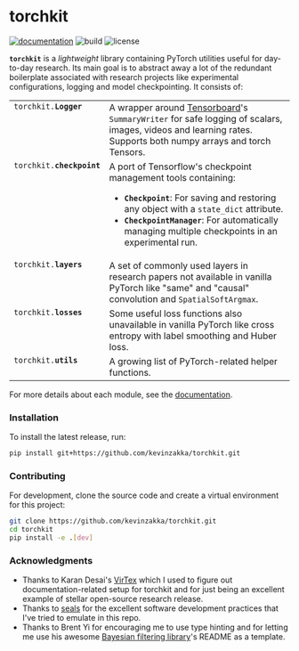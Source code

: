 # torchkit

[![documentation](https://github.com/kevinzakka/torchkit/workflows/docs/badge.svg)](https://kevinzakka.github.io/torchkit/)
![build](https://github.com/kevinzakka/torchkit/workflows/build/badge.svg)
![license](https://img.shields.io/github/license/kevinzakka/torchkit?color=blue)

**`torchkit`** is a *lightweight* library containing PyTorch utilities useful for day-to-day research. Its main goal is to abstract away a lot of the redundant boilerplate associated with research projects like experimental configurations, logging and model checkpointing. It consists of:

<table>
  <tbody valign="top">
    <tr>
      <td><code>torchkit.<strong>Logger</strong></code></td>
      <td>
        A wrapper around <a href="https://www.tensorflow.org/tensorboard">Tensorboard</a>'s <code>SummaryWriter</code> for safe
        logging of scalars, images, videos and learning rates. Supports both numpy arrays and torch Tensors.
      </td>
    </tr>
    <tr>
      <td><code>torchkit.<strong>checkpoint</strong></code></td>
      <td>
        A port of Tensorflow's checkpoint management tools containing:
        <ul>
            <li><code><strong>Checkpoint</strong></code>: For saving and restoring any object with a <code>state_dict</code> attribute.</li>
            <li><code><strong>CheckpointManager</strong></code>: For automatically managing multiple checkpoints in an experimental run.</li>
        </ul>
      </td>
    </tr>
    <tr>
      <td><code>torchkit.<strong>layers</strong></code></td>
      <td>
        A set of commonly used layers in research papers not available in vanilla PyTorch like "same" and "causal" convolution and <code>SpatialSoftArgmax</code>.
      </td>
    </tr>
    <tr>
      <td><code>torchkit.<strong>losses</strong></code></td>
      <td>
        Some useful loss functions also unavailable in vanilla PyTorch like cross entropy with label smoothing and Huber loss.
      </td>
    </tr>
    <tr>
      <td><code>torchkit.<strong>utils</strong></code></td>
      <td>
        A growing list of PyTorch-related helper functions.
      </td>
    </tr>
  </tbody>
</table>

For more details about each module, see the [documentation](https://kevinzakka.github.io/torchkit/).

### Installation

To install the latest release, run:

```bash
pip install git+https://github.com/kevinzakka/torchkit.git
```

### Contributing

For development, clone the source code and create a virtual environment for this project:

```bash
git clone https://github.com/kevinzakka/torchkit.git
cd torchkit
pip install -e .[dev]
```

### Acknowledgments

* Thanks to Karan Desai's [VirTex](https://github.com/kdexd/virtex) which I used to figure out documentation-related setup for torchkit and for just being an excellent example of stellar open-source research release.
* Thanks to [seals](https://github.com/HumanCompatibleAI/seals) for the excellent software development
  practices that I've tried to emulate in this repo.
* Thanks to Brent Yi for encouraging me to use type hinting and for letting me use his awesome [Bayesian filtering library](https://github.com/stanford-iprl-lab/torchfilter)'s README as a template.
